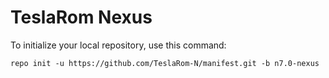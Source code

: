 TeslaRom Nexus
==============

To initialize your local repository, use this command:

	repo init -u https://github.com/TeslaRom-N/manifest.git -b n7.0-nexus
